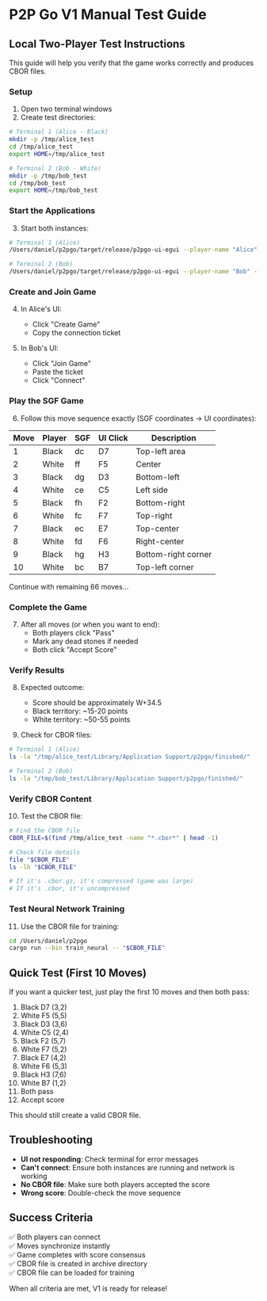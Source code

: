 # P2P Go V1 Manual Test Guide

## Local Two-Player Test Instructions

This guide will help you verify that the game works correctly and produces CBOR files.

### Setup

1. Open two terminal windows
2. Create test directories:
```bash
# Terminal 1 (Alice - Black)
mkdir -p /tmp/alice_test
cd /tmp/alice_test
export HOME=/tmp/alice_test

# Terminal 2 (Bob - White)  
mkdir -p /tmp/bob_test
cd /tmp/bob_test
export HOME=/tmp/bob_test
```

### Start the Applications

3. Start both instances:
```bash
# Terminal 1 (Alice)
/Users/daniel/p2pgo/target/release/p2pgo-ui-egui --player-name "Alice" --board-size 9

# Terminal 2 (Bob)
/Users/daniel/p2pgo/target/release/p2pgo-ui-egui --player-name "Bob" --board-size 9
```

### Create and Join Game

4. In Alice's UI:
   - Click "Create Game"
   - Copy the connection ticket

5. In Bob's UI:
   - Click "Join Game"
   - Paste the ticket
   - Click "Connect"

### Play the SGF Game

6. Follow this move sequence exactly (SGF coordinates → UI coordinates):

| Move | Player | SGF | UI Click | Description |
|------|--------|-----|----------|-------------|
| 1  | Black | dc | D7 | Top-left area |
| 2  | White | ff | F5 | Center |
| 3  | Black | dg | D3 | Bottom-left |
| 4  | White | ce | C5 | Left side |
| 5  | Black | fh | F2 | Bottom-right |
| 6  | White | fc | F7 | Top-right |
| 7  | Black | ec | E7 | Top-center |
| 8  | White | fd | F6 | Right-center |
| 9  | Black | hg | H3 | Bottom-right corner |
| 10 | White | bc | B7 | Top-left corner |

Continue with remaining 66 moves...

### Complete the Game

7. After all moves (or when you want to end):
   - Both players click "Pass"
   - Mark any dead stones if needed
   - Both click "Accept Score"

### Verify Results

8. Expected outcome:
   - Score should be approximately W+34.5
   - Black territory: ~15-20 points
   - White territory: ~50-55 points

9. Check for CBOR files:
```bash
# Terminal 1 (Alice)
ls -la "/tmp/alice_test/Library/Application Support/p2pgo/finished/"

# Terminal 2 (Bob)
ls -la "/tmp/bob_test/Library/Application Support/p2pgo/finished/"
```

### Verify CBOR Content

10. Test the CBOR file:
```bash
# Find the CBOR file
CBOR_FILE=$(find /tmp/alice_test -name "*.cbor*" | head -1)

# Check file details
file "$CBOR_FILE"
ls -lh "$CBOR_FILE"

# If it's .cbor.gz, it's compressed (game was large)
# If it's .cbor, it's uncompressed
```

### Test Neural Network Training

11. Use the CBOR file for training:
```bash
cd /Users/daniel/p2pgo
cargo run --bin train_neural -- "$CBOR_FILE"
```

## Quick Test (First 10 Moves)

If you want a quicker test, just play the first 10 moves and then both pass:

1. Black D7 (3,2)
2. White F5 (5,5)
3. Black D3 (3,6)
4. White C5 (2,4)
5. Black F2 (5,7)
6. White F7 (5,2)
7. Black E7 (4,2)
8. White F6 (5,3)
9. Black H3 (7,6)
10. White B7 (1,2)
11. Both pass
12. Accept score

This should still create a valid CBOR file.

## Troubleshooting

- **UI not responding**: Check terminal for error messages
- **Can't connect**: Ensure both instances are running and network is working
- **No CBOR file**: Make sure both players accepted the score
- **Wrong score**: Double-check the move sequence

## Success Criteria

✅ Both players can connect  
✅ Moves synchronize instantly  
✅ Game completes with score consensus  
✅ CBOR file is created in archive directory  
✅ CBOR file can be loaded for training  

When all criteria are met, V1 is ready for release!